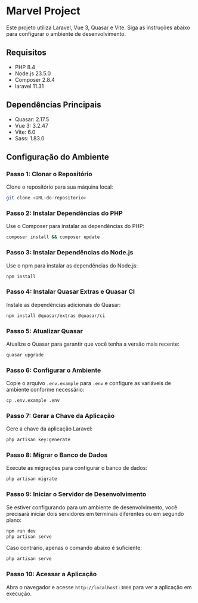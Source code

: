 # Marvel Project

Este projeto utiliza Laravel, Vue 3, Quasar e Vite. Siga as instruções abaixo para configurar o ambiente de desenvolvimento.

## Requisitos

- PHP 8.4
- Node.js 23.5.0
- Composer 2.8.4
- laravel 11.31

## Dependências Principais
 
- Quasar: 2.17.5
- Vue 3: 3.2.47
- Vite: 6.0
- Sass: 1.83.0

## Configuração do Ambiente

### Passo 1: Clonar o Repositório

Clone o repositório para sua máquina local:

```sh
git clone <URL-do-repositorio>
```

### Passo 2: Instalar Dependências do PHP

Use o Composer para instalar as dependências do PHP:

```sh
composer install && composer update
```

### Passo 3: Instalar Dependências do Node.js

Use o npm para instalar as dependências do Node.js:

```sh
npm install
```

### Passo 4: Instalar Quasar Extras e Quasar CI

Instale as dependências adicionais do Quasar:

```sh
npm install @quasar/extras @quasar/ci
```

### Passo 5: Atualizar Quasar

Atualize o Quasar para garantir que você tenha a versão mais recente:

```sh
quasar upgrade
```

### Passo 6: Configurar o Ambiente

Copie o arquivo `.env.example` para `.env` e configure as variáveis de ambiente conforme necessário:

```sh
cp .env.example .env
```

### Passo 7: Gerar a Chave da Aplicação

Gere a chave da aplicação Laravel:

```sh
php artisan key:generate
```

### Passo 8: Migrar o Banco de Dados

Execute as migrações para configurar o banco de dados:

```sh
php artisan migrate
```

### Passo 9: Iniciar o Servidor de Desenvolvimento

Se estiver configurando para um ambiente de desenvolvimento, você precisará iniciar dois servidores em terminais diferentes ou em segundo plano:

```sh
npm run dev
php artisan serve
```

Caso contrário, apenas o comando abaixo é suficiente:

```sh
php artisan serve
```

### Passo 10: Acessar a Aplicação

Abra o navegador e acesse `http://localhost:3000` para ver a aplicação em execução.